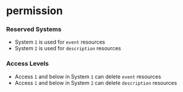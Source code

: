 # permission

### Reserved Systems

* System `1` is used for `event` resources
* System `2` is used for `description` resources

### Access Levels

* Access `1` and below in System `1` can delete `event` resources
* Access `1` and below in System `2` can delete `description` resources
